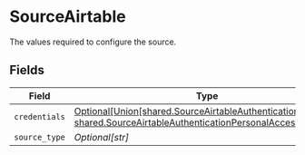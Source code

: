 # SourceAirtable

The values required to configure the source.


## Fields

| Field                                                                                                                                                                          | Type                                                                                                                                                                           | Required                                                                                                                                                                       | Description                                                                                                                                                                    |
| ------------------------------------------------------------------------------------------------------------------------------------------------------------------------------ | ------------------------------------------------------------------------------------------------------------------------------------------------------------------------------ | ------------------------------------------------------------------------------------------------------------------------------------------------------------------------------ | ------------------------------------------------------------------------------------------------------------------------------------------------------------------------------ |
| `credentials`                                                                                                                                                                  | [Optional[Union[shared.SourceAirtableAuthenticationOAuth20, shared.SourceAirtableAuthenticationPersonalAccessToken]]](undefined/models/shared/sourceairtableauthentication.md) | :heavy_minus_sign:                                                                                                                                                             | N/A                                                                                                                                                                            |
| `source_type`                                                                                                                                                                  | *Optional[str]*                                                                                                                                                                | :heavy_minus_sign:                                                                                                                                                             | N/A                                                                                                                                                                            |